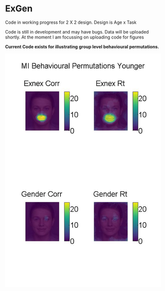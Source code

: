# ExGen

Code in working progress for 2 X 2 design. Design is Age x Task

Code is still in development and may have bugs. Data will be uploaded shortly. At the moment I am focussing on uploading code for figures

<b> Current Code exists for illustrating group level behavioural permutations. </b>

![alt tag](https://raw.githubusercontent.com/HLGilman/ExGen/master/README%20Figures/Permutation_Younger.jpg)


